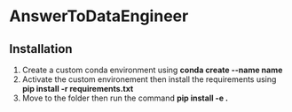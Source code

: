 # AnswerToDataEngineer

## Installation

1. Create a custom conda environment using **conda create --name name**
2. Activate the custom environement then install the requirements using **pip install -r requirements.txt**
3. Move to the folder then run the command **pip install -e .**
